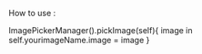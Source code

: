 How to use :

 ImagePickerManager().pickImage(self){ image in
           self.yourimageName.image = image
 }
